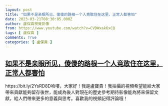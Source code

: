 ```yaml
---
layout: post
title: "如果不是亲眼所见，傻傻的路根一个人竟敢住在这里，正常人都害怕"
date: 2023-03-21T08:30:05.000Z
author: 盧保貴視覺影像
from: https://www.youtube.com/watch?v=CVDWxak6xCQ
tags: [ 盧保貴 ]
comments: True
categories: [ 盧保貴 ]
---
```

<!--1679387405000-->
[如果不是亲眼所见，傻傻的路根一个人竟敢住在这里，正常人都害怕](https://www.youtube.com/watch?v=CVDWxak6xCQ)
------

<div>
https://bit.ly/2YsRD8D哈嘍，大家好！我是盧寶貴！我拍攝的視頻希望能給大家帶來貢獻能夠留存後世，能成為後人對現在的歷史參考期待影像能為將來保留文獻，給人們帶來更多的意義與思考。喜歡我的視頻記得評論哦！
</div>
